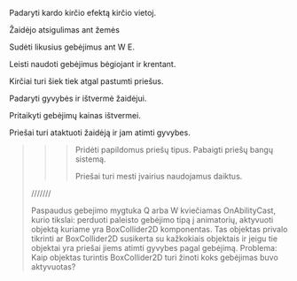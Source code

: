 Padaryti kardo kirčio efektą kirčio vietoj.

Žaidėjo atsigulimas ant žemės

Sudėti likusius gebėjimus ant W E.

Leisti naudoti gebėjimus bėgiojant ir krentant.

Kirčiai turi šiek tiek atgal pastumti priešus.

Padaryti gyvybės ir ištvermė žaidėjui.

Pritaikyti gebėjimų kainas ištvermei.

Priešai turi ataktuoti žaidėją ir jam atimti gyvybes.

> > > Pridėti papildomus priešų tipus. Pabaigti priešų bangų sistemą.
> > >
> > > Priešai turi mesti įvairius naudojamus daiktus.
>
> ///////
>
> Paspaudus gebejimo mygtuka Q arba W kviečiamas OnAbilityCast, kurio tikslai: perduoti paleisto gebėjimo tipą į animatorių, aktyvuoti objektą kuriame yra BoxCollider2D komponentas. Tas objektas privalo tikrinti ar BoxCollider2D susikerta su kažkokiais objektais ir jeigu tie objektai yra priešai jiems atimti gyvybes pagal gebėjimą. Problema: Kaip objektas turintis BoxCollider2D turi žinoti koks gebėjimas buvo aktyvuotas?

